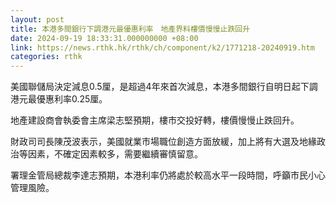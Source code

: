 ```yaml
---
layout: post
title: 本港多間銀行下調港元最優惠利率　地產界料樓價慢慢止跌回升
date: 2024-09-19 18:33:31.000000000 +08:00
link: https://news.rthk.hk/rthk/ch/component/k2/1771218-20240919.htm
categories: rthk
---
```


美國聯儲局決定減息0.5厘，是超過4年來首次減息，本港多間銀行自明日起下調港元最優惠利率0.25厘。

地產建設商會執委會主席梁志堅預期，樓市交投好轉，樓價慢慢止跌回升。

財政司司長陳茂波表示，美國就業市場職位創造方面放緩，加上將有大選及地緣政治等因素，不確定因素較多，需要繼續審慎留意。

署理金管局總裁李達志預期，本港利率仍將處於較高水平一段時間，呼籲市民小心管理風險。
